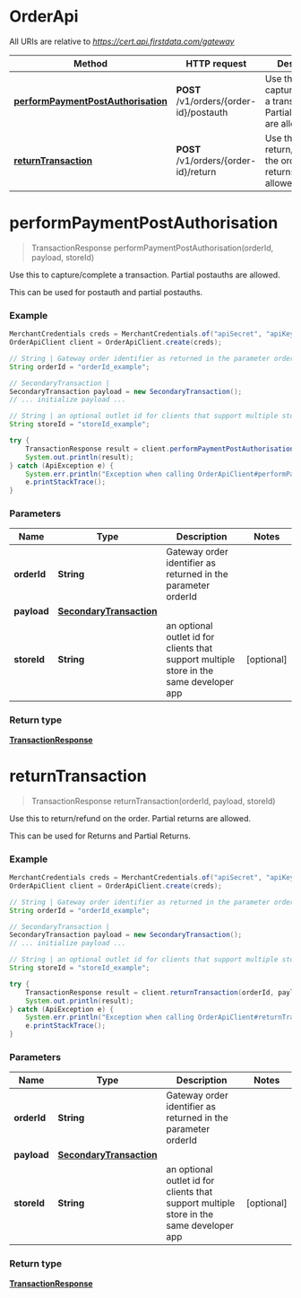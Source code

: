 # OrderApi

All URIs are relative to *https://cert.api.firstdata.com/gateway*

Method | HTTP request | Description
------------- | ------------- | -------------
[**performPaymentPostAuthorisation**](OrderApiClient.md#performPaymentPostAuthorisation) | **POST** /v1/orders/{order-id}/postauth | Use this to capture/complete a transaction. Partial postauths are allowed.
[**returnTransaction**](OrderApiClient.md#returnTransaction) | **POST** /v1/orders/{order-id}/return | Use this to return/refund on the order. Partial returns are allowed.


<a name="performPaymentPostAuthorisation"></a>
# **performPaymentPostAuthorisation**
> TransactionResponse performPaymentPostAuthorisation(orderId, payload, storeId)

Use this to capture/complete a transaction. Partial postauths are allowed.

This can be used for postauth and partial postauths.

### Example
```java
MerchantCredentials creds = MerchantCredentials.of("apiSecret", "apiKey");
OrderApiClient client = OrderApiClient.create(creds);

// String | Gateway order identifier as returned in the parameter orderId
String orderId = "orderId_example";

// SecondaryTransaction |
SecondaryTransaction payload = new SecondaryTransaction();
// ... initialize payload ...

// String | an optional outlet id for clients that support multiple store in the same developer app
String storeId = "storeId_example";

try {
    TransactionResponse result = client.performPaymentPostAuthorisation(orderId, payload, storeId);
    System.out.println(result);
} catch (ApiException e) {
    System.err.println("Exception when calling OrderApiClient#performPaymentPostAuthorisation");
    e.printStackTrace();
}
```

### Parameters

Name | Type | Description  | Notes
------------- | ------------- | ------------- | -------------
 **orderId** | **String**| Gateway order identifier as returned in the parameter orderId |
 **payload** | [**SecondaryTransaction**](SecondaryTransaction.md)|  |
 **storeId** | **String**| an optional outlet id for clients that support multiple store in the same developer app | [optional]

### Return type

[**TransactionResponse**](TransactionResponse.md)

<a name="returnTransaction"></a>
# **returnTransaction**
> TransactionResponse returnTransaction(orderId, payload, storeId)

Use this to return/refund on the order. Partial returns are allowed.

This can be used for Returns and Partial Returns.

### Example
```java
MerchantCredentials creds = MerchantCredentials.of("apiSecret", "apiKey");
OrderApiClient client = OrderApiClient.create(creds);

// String | Gateway order identifier as returned in the parameter orderId
String orderId = "orderId_example";

// SecondaryTransaction | 
SecondaryTransaction payload = new SecondaryTransaction();
// ... initialize payload ...

// String | an optional outlet id for clients that support multiple store in the same developer app
String storeId = "storeId_example";

try {
    TransactionResponse result = client.returnTransaction(orderId, payload, storeId);
    System.out.println(result);
} catch (ApiException e) {
    System.err.println("Exception when calling OrderApiClient#returnTransaction");
    e.printStackTrace();
}
```

### Parameters

Name | Type | Description  | Notes
------------- | ------------- | ------------- | -------------
 **orderId** | **String**| Gateway order identifier as returned in the parameter orderId |
 **payload** | [**SecondaryTransaction**](SecondaryTransaction.md)|  |
 **storeId** | **String**| an optional outlet id for clients that support multiple store in the same developer app | [optional]

### Return type

[**TransactionResponse**](TransactionResponse.md)

